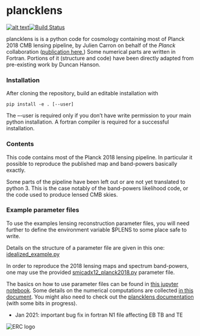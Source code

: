 # plancklens

[![alt text](https://readthedocs.org/projects/plancklens/badge/?version=latest)](https://plancklens.readthedocs.io/en/latest)[![Build Status](https://travis-ci.com/carronj/plancklens.svg?branch=master)](https://travis-ci.com/carronj/plancklens)

plancklens is is a python code for cosmology containing most of Planck 2018 CMB lensing pipeline, by Julien Carron on behalf of the *Planck* collaboration ([publication here.](https://arxiv.org/abs/1807.06210))
Some numerical parts are written in Fortran. Portions of it (structure and code) have been directly adapted from pre-existing work by Duncan Hanson.

### Installation

After cloning the repository, build an editable installation with
    
    pip install -e . [--user]

The –-user is required only if you don’t have write permission to your main python installation. A fortran compiler is required for a successful installation.

### Contents

This code contains most of the Planck 2018 lensing pipeline. In particular it possible to reproduce the published map and band-powers basically exactly. 

Some parts of the pipeline have been left out or are not yet translated to python 3. This is the case notably of the band-powers likelihood code, or the code used to produce lensed CMB skies. 

### Example parameter files

To use the examples lensing reconstruction parameter files, you will need further to define the environment variable $PLENS to some place safe to write.
    
Details on the structure of a parameter file are given in this one: [idealized_example.py](params/idealized_example.py)

In order to reproduce the 2018 lensing maps and spectrum band-powers, one may use the provided [smicadx12_planck2018.py](params/smicadx12_planck2018.py) parameter file.


The basics on how to use parameter files can be found in [this jupyter notebook](examples/lensingrec_quickstart.ipynb).
Some details on the numerical computations are collected [in this document](supplement.pdf).
You might also need to check out the [plancklens documentation](https://plancklens.readthedocs.io/en/latest) (with some bits in progress).

* Jan 2021: important bug fix in fortran N1 file affecting EB TB and TE

![ERC logo](https://erc.europa.eu/sites/default/files/content/erc_banner-vertical.jpg)